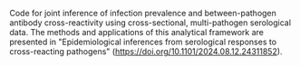 Code for joint inference of infection prevalence and between-pathogen antibody cross-reactivity using cross-sectional, multi-pathogen serological data. 
The methods and applications of this analytical framework are presented in "Epidemiological inferences from serological responses to cross-reacting pathogens" (https://doi.org/10.1101/2024.08.12.24311852).
